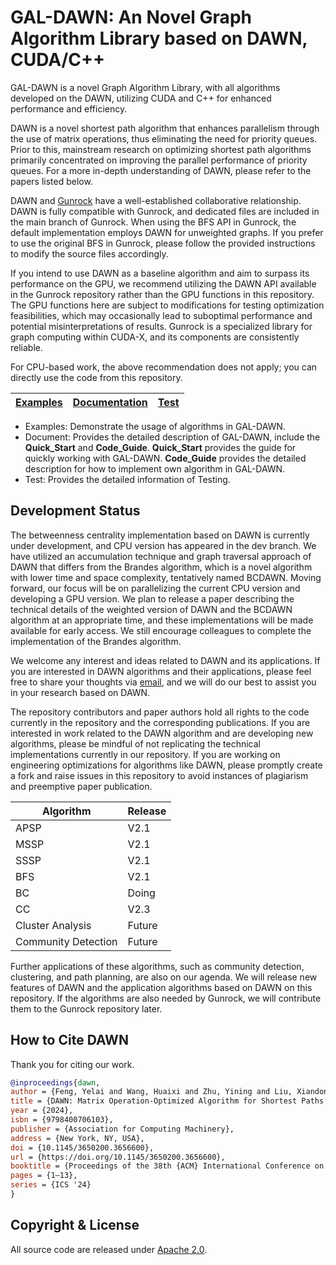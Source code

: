 # GAL-DAWN: An Novel Graph Algorithm Library based on DAWN, CUDA/C++

GAL-DAWN is a novel Graph Algorithm Library, with all algorithms developed on the DAWN, utilizing CUDA and C++ for enhanced performance and efficiency.

DAWN is a novel shortest path algorithm that enhances parallelism through the use of matrix operations, thus eliminating the need for priority queues. Prior to this, mainstream research on optimizing shortest path algorithms primarily concentrated on improving the parallel performance of priority queues. For a more in-depth understanding of DAWN, please refer to the papers listed below.

DAWN and [Gunrock](https://github.com/gunrock/gunrock) have a well-established collaborative relationship. DAWN is fully compatible with Gunrock, and dedicated files are included in the main branch of Gunrock. When using the BFS API in Gunrock, the default implementation employs DAWN for unweighted graphs. If you prefer to use the original BFS in Gunrock, please follow the provided instructions to modify the source files accordingly.

If you intend to use DAWN as a baseline algorithm and aim to surpass its performance on the GPU, we recommend utilizing the DAWN API available in the Gunrock repository rather than the GPU functions in this repository. The GPU functions here are subject to modifications for testing optimization feasibilities, which may occasionally lead to suboptimal performance and potential misinterpretations of results. Gunrock is a specialized library for graph computing within CUDA-X, and its components are consistently reliable. 

For CPU-based work, the above recommendation does not apply; you can directly use the code from this repository.

| [**Examples**](https://github.com/lxrzlyr/DAWN-An-Noval-SSSP-APSP-Algorithm/tree/dev/algorithm) | [**Documentation**](https://github.com/lxrzlyr/DAWN-An-Noval-SSSP-APSP-Algorithm/tree/dev/document) | [**Test**](https://github.com/lxrzlyr/DAWN-An-Noval-SSSP-APSP-Algorithm/tree/dev/test) |
| ----------------------------------------------------------------------------------------------- | --------------------------------------------------------------------------------------------------- | -------------------------------------------------------------------------------------- |
- Examples: Demonstrate the usage of algorithms in GAL-DAWN.
- Document: Provides the detailed description of GAL-DAWN, include the **Quick_Start** and **Code_Guide**. **Quick_Start** provides the guide for quickly working with GAL-DAWN. **Code_Guide** provides the detailed description for how to implement own algorithm in GAL-DAWN.
- Test: Provides the detailed information of Testing.


## Development Status

The betweenness centrality implementation based on DAWN is currently under development, and CPU version has appeared in the dev branch. We have utilized an accumulation technique and graph traversal approach of DAWN that differs from the Brandes algorithm, which is a novel algorithm with lower time and space complexity, tentatively named BCDAWN. Moving forward, our focus will be on parallelizing the current CPU version and developing a GPU version. We plan to release a paper describing the technical details of the weighted version of DAWN and the BCDAWN algorithm at an appropriate time, and these implementations will be made available for early access. We still encourage colleagues to complete the implementation of the Brandes algorithm.

We welcome any interest and ideas related to DAWN and its applications. If you are interested in DAWN algorithms and their applications, please feel free to share your thoughts via [email](<1289539524@qq.com>), and we will do our best to assist you in your research based on DAWN.

The repository contributors and paper authors hold all rights to the code currently in the repository and the corresponding publications. If you are interested in work related to the DAWN algorithm and are developing new algorithms, please be mindful of not replicating the technical implementations currently in our repository. If you are working on engineering optimizations for algorithms like DAWN, please promptly create a fork and raise issues in this repository to avoid instances of plagiarism and preemptive paper publication.

| Algorithm           | Release |
| ------------------- | ------- |
| APSP                | V2.1    |
| MSSP                | V2.1    |
| SSSP                | V2.1    |
| BFS                 | V2.1    |
| BC                  | Doing   |
| CC                  | V2.3    |
| Cluster Analysis    | Future  |
| Community Detection | Future  |

Further applications of these algorithms, such as community detection, clustering, and path planning, are also on our agenda. We will release new features of DAWN and the application algorithms based on DAWN on this repository. If the algorithms are also needed by Gunrock, we will contribute them to the Gunrock repository later.

## How to Cite DAWN
Thank you for citing our work. 

```bibtex
@inproceedings{dawn,
author = {Feng, Yelai and Wang, Huaixi and Zhu, Yining and Liu, Xiandong and Lu, Hongyi and Liu, Qing},
title = {DAWN: Matrix Operation-Optimized Algorithm for Shortest Paths Problem on Unweighted Graphs},
year = {2024},
isbn = {9798400706103},
publisher = {Association for Computing Machinery},
address = {New York, NY, USA},
doi = {10.1145/3650200.3656600}, 
url = {https://doi.org/10.1145/3650200.3656600},
booktitle = {Proceedings of the 38th {ACM} International Conference on Supercomputing,  {ICS} 2024, Kyoto, Japan, June 4-7, 2024},
pages = {1–13},
series = {ICS '24}
}
```

## Copyright & License

All source code are released under [Apache 2.0](https://github.com/lxrzlyr/DAWN-An-Noval-SSSP-APSP-Algorithm/blob/4266d98053678ce76e34be64477ac2364f0f4291/LICENSE).

